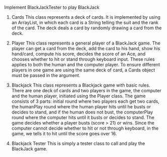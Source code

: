 Implement BlackJackTester to play BlackJack

1. Cards
This class represents a deck of cards. It is implemented by using an ArrayList, in which each card is a String telling the suit and the rank of the card. The deck deals a card by randomly drawing a card from the deck. 

2. Player
This class represents a general player of a BlackJack game. The player can get a card from the deck, add the card to his hand, show his hand/card, compute his score, decides the score of an Ace, and chooses whether to hit or stand through keyboard input. These rules applies to both the human and the computer player. To ensure different players in one game are using the same deck of card, a Cards object must be passed in the argument. 

3. Blackjack
This class represents a Blackjack game with basic rules. There are one deck of cards and two players in the game, the computer and the human player, initiated using the Player class. The game consists of 3 parts: initial round where two players each get two cards, the humanPlay round where the human player hits until he busts or decides to stand, and if the human does not bust, the computerPlay round where the computer hits until it busts or decides to stand. The game decides whether a player busts (score > 21) or wins. Since the computer cannot decide whether to hit or not through keyboard, in the game, we tells it to hit until the score goes over 16.

4. Blackjack Tester
This is simply a tester class to call and play the BlackJack game.